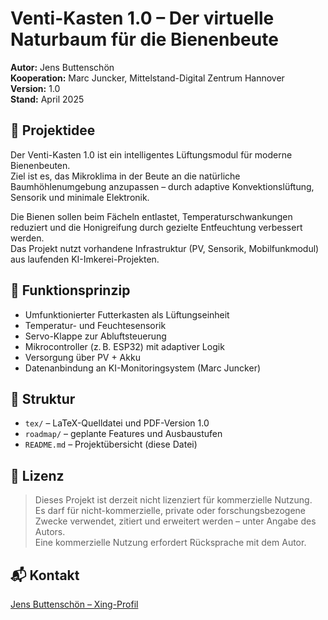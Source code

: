 # Venti-Kasten 1.0 – Der virtuelle Naturbaum für die Bienenbeute

**Autor:** Jens Buttenschön  
**Kooperation:** Marc Juncker, Mittelstand-Digital Zentrum Hannover  
**Version:** 1.0  
**Stand:** April 2025

## 🐝 Projektidee

Der Venti-Kasten 1.0 ist ein intelligentes Lüftungsmodul für moderne Bienenbeuten.  
Ziel ist es, das Mikroklima in der Beute an die natürliche Baumhöhlenumgebung anzupassen – durch adaptive Konvektionslüftung, Sensorik und minimale Elektronik.

Die Bienen sollen beim Fächeln entlastet, Temperaturschwankungen reduziert und die Honigreifung durch gezielte Entfeuchtung verbessert werden.  
Das Projekt nutzt vorhandene Infrastruktur (PV, Sensorik, Mobilfunkmodul) aus laufenden KI-Imkerei-Projekten.

## 🔧 Funktionsprinzip

- Umfunktionierter Futterkasten als Lüftungseinheit
- Temperatur- und Feuchtesensorik
- Servo-Klappe zur Abluftsteuerung
- Mikrocontroller (z. B. ESP32) mit adaptiver Logik
- Versorgung über PV + Akku
- Datenanbindung an KI-Monitoringsystem (Marc Juncker)

## 📁 Struktur

- `tex/` – LaTeX-Quelldatei und PDF-Version 1.0
- `roadmap/` – geplante Features und Ausbaustufen
- `README.md` – Projektübersicht (diese Datei)

## 📜 Lizenz

> Dieses Projekt ist derzeit nicht lizenziert für kommerzielle Nutzung.  
> Es darf für nicht-kommerzielle, private oder forschungsbezogene Zwecke verwendet, zitiert und erweitert werden – unter Angabe des Autors.  
> Eine kommerzielle Nutzung erfordert Rücksprache mit dem Autor.

## 📬 Kontakt

[Jens Buttenschön – Xing-Profil](https://www.xing.com/profile/Jens_Buttenschoen)
